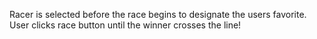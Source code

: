 Racer is selected before the race begins to designate the users favorite.
User clicks race button until the winner crosses the line!